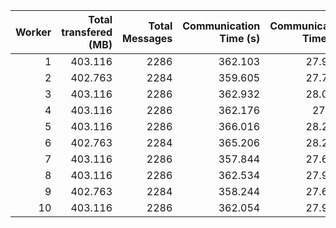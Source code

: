 |   Worker |   Total transfered (MB) |   Total Messages |   Communication Time (s) |   Communication Time (%) |   Work Time (s) |   Work Time (%) |   Other Time (s) |   Other Time (%) |
|---------:|------------------------:|-----------------:|-------------------------:|-------------------------:|----------------:|----------------:|-----------------:|-----------------:|
|        1 |                 403.116 |             2286 |                  362.103 |                  27.9442 |         42.7669 |         3.30041 |          890.936 |          68.7554 |
|        2 |                 402.763 |             2284 |                  359.605 |                  27.7619 |         47.1514 |         3.64013 |          888.563 |          68.598  |
|        3 |                 403.116 |             2286 |                  362.932 |                  28.0127 |         48.77   |         3.76428 |          883.897 |          68.2231 |
|        4 |                 403.116 |             2286 |                  362.176 |                  27.953  |         44.7703 |         3.4554  |          888.715 |          68.5916 |
|        5 |                 403.116 |             2286 |                  366.016 |                  28.2487 |         42.8414 |         3.30645 |          886.835 |          68.4449 |
|        6 |                 402.763 |             2284 |                  365.206 |                  28.2048 |         47.3866 |         3.65965 |          882.245 |          68.1356 |
|        7 |                 403.116 |             2286 |                  357.844 |                  27.6254 |         47.1224 |         3.63782 |          890.38  |          68.7368 |
|        8 |                 403.116 |             2286 |                  362.534 |                  27.9806 |         47.1431 |         3.63853 |          885.985 |          68.3809 |
|        9 |                 402.763 |             2284 |                  358.244 |                  27.6596 |         52.2524 |         4.03436 |          884.69  |          68.306  |
|       10 |                 403.116 |             2286 |                  362.054 |                  27.9471 |         42.9409 |         3.31462 |          890.503 |          68.7383 |